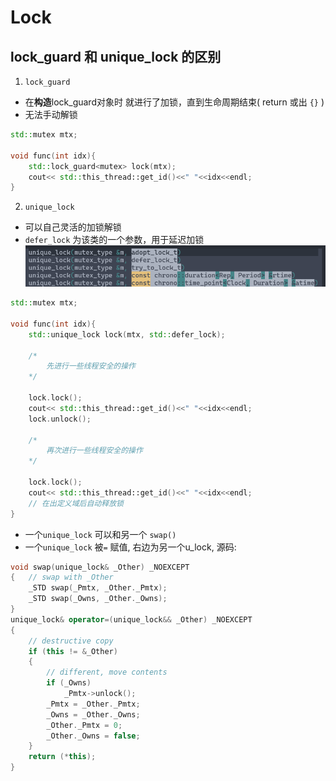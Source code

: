 # Lock

## lock_guard 和 unique_lock 的区别
1.  `lock_guard`
- 在**构造**lock_guard对象时 就进行了加锁，直到生命周期结束( return 或出 `{}` )
- 无法手动解锁
```cpp
std::mutex mtx;

void func(int idx){
	std::lock_guard<mutex> lock(mtx);
	cout<< std::this_thread::get_id()<<" "<<idx<<endl;
}
```

2. `unique_lock`
- 可以自己灵活的加锁解锁
- `defer_lock` 为该类的一个参数，用于延迟加锁
 ![](attachments/Pasted%20image%2020221018123516.png)
```cpp
std::mutex mtx;

void func(int idx){
	std::unique_lock lock(mtx, std::defer_lock);

	/*
		先进行一些线程安全的操作
	*/

	lock.lock();
	cout<< std::this_thread::get_id()<<" "<<idx<<endl;
	lock.unlock();

	/*
		再次进行一些线程安全的操作
	*/

	lock.lock(); 
	cout<< std::this_thread::get_id()<<" "<<idx<<endl;
	// 在出定义域后自动释放锁	
}
```
- 一个`unique_lock` 可以和另一个 `swap()`
- 一个`unique_lock` 被`=` 赋值, 右边为另一个u_lock, 源码:
```cpp
void swap(unique_lock& _Other) _NOEXCEPT
{   // swap with _Other
	_STD swap(_Pmtx, _Other._Pmtx);
	_STD swap(_Owns, _Other._Owns);
}
unique_lock& operator=(unique_lock&& _Other) _NOEXCEPT
{   
	// destructive copy
	if (this != &_Other)
	{   
		// different, move contents
		if (_Owns)
			_Pmtx->unlock();
		_Pmtx = _Other._Pmtx;
		_Owns = _Other._Owns;
		_Other._Pmtx = 0;
		_Other._Owns = false;
	}
	return (*this);
}
```